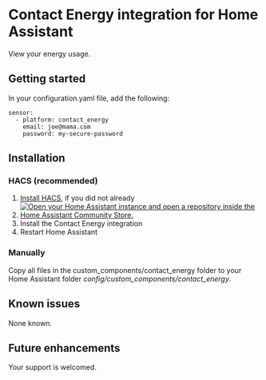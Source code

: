 # Contact Energy integration for Home Assistant
View your energy usage.

## Getting started
In your configuration.yaml file, add the following:

```
sensor:
  - platform: contact_energy
    email: joe@mama.com
    password: my-secure-password
```

## Installation
### HACS (recommended)
1. [Install HACS](https://hacs.xyz/docs/setup/download), if you did not already
2. [![Open your Home Assistant instance and open a repository inside the Home Assistant Community Store.](https://my.home-assistant.io/badges/hacs_repository.svg)](https://my.home-assistant.io/redirect/hacs_repository/?owner=o-leary&repository=ha-contact-energy&category=integration)
3. Install the Contact Energy integration
4. Restart Home Assistant

### Manually
Copy all files in the custom_components/contact_energy folder to your Home Assistant folder *config/custom_components/contact_energy*.

## Known issues
None known.

## Future enhancements
Your support is welcomed.
